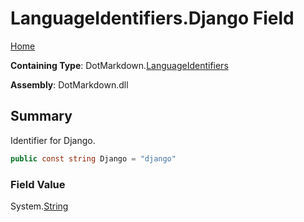 # LanguageIdentifiers\.Django Field

[Home](../../../README.md)

**Containing Type**: DotMarkdown\.[LanguageIdentifiers](../README.md)

**Assembly**: DotMarkdown\.dll

## Summary

Identifier for Django\.

```csharp
public const string Django = "django"
```

### Field Value

System\.[String](https://docs.microsoft.com/en-us/dotnet/api/system.string)

